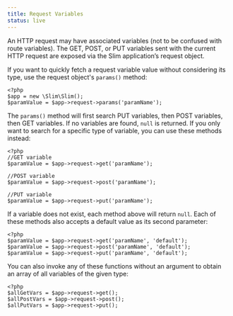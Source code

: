 ```yaml
---
title: Request Variables
status: live
---
```


An HTTP request may have associated variables (not to be confused with route variables). The GET, POST, or PUT
variables sent with the current HTTP request are exposed via the Slim application’s request object.

If you want to quickly fetch a request variable value without considering its type, use the request object's `params()`
method:

    <?php
    $app = new \Slim\Slim();
    $paramValue = $app->request->params('paramName');

The `params()` method will first search PUT variables, then POST variables, then GET variables. If no variables
are found, `null` is returned. If you only want to search for a specific type of variable, you can use these
methods instead:

    <?php
    //GET variable
    $paramValue = $app->request->get('paramName');

    //POST variable
    $paramValue = $app->request->post('paramName');

    //PUT variable
    $paramValue = $app->request->put('paramName');

If a variable does not exist, each method above will return `null`. Each of these methods also accepts a 
default value as its second parameter:

    <?php
    $paramValue = $app->request->get('paramName', 'default');
    $paramValue = $app->request->post('paramName', 'default');
    $paramValue = $app->request->put('paramName', 'default');


You can also invoke any of these functions without
an argument to obtain an array of all variables of the given type:

    <?php
    $allGetVars = $app->request->get();
    $allPostVars = $app->request->post();
    $allPutVars = $app->request->put();
